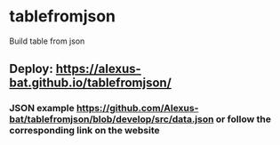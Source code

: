 # tablefromjson
Build table from json


## Deploy: https://alexus-bat.github.io/tablefromjson/

### JSON example https://github.com/Alexus-bat/tablefromjson/blob/develop/src/data.json or follow the corresponding link on the website 
